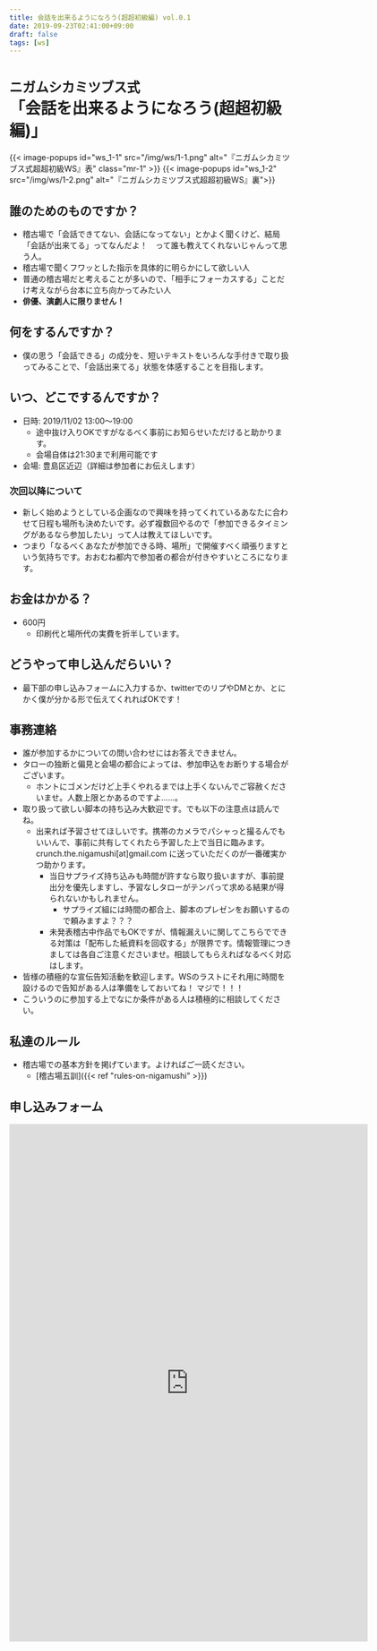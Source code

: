 ```yaml
---
title: 会話を出来るようになろう(超超初級編) vol.0.1
date: 2019-09-23T02:41:00+09:00
draft: false
tags: [ws]
---
```


# <small>ニガムシカミツブス式</small><br>「会話を出来るようになろう(超超初級編)」

{{< image-popups id="ws_1-1" src="/img/ws/1-1.png" alt="『ニガムシカミツブス式超超初級WS』表" class="mr-1" >}}
{{< image-popups id="ws_1-2" src="/img/ws/1-2.png" alt="『ニガムシカミツブス式超超初級WS』裏">}}
<div class="clearfix"></div>

## 誰のためのものですか？

* 稽古場で「会話できてない、会話になってない」とかよく聞くけど、結局「会話が出来てる」ってなんだよ！　って誰も教えてくれないじゃんって思う人。
* 稽古場で聞くフワッとした指示を具体的に明らかにして欲しい人
* 普通の稽古場だと考えることが多いので、「相手にフォーカスする」ことだけ考えながら台本に立ち向かってみたい人
* **俳優、演劇人に限りません！**

## 何をするんですか？

* 僕の思う「会話できる」の成分を、短いテキストをいろんな手付きで取り扱ってみることで、「会話出来てる」状態を体感することを目指します。

## いつ、どこでするんですか？

* 日時: 2019/11/02 13:00〜19:00
    * 途中抜け入りOKですがなるべく事前にお知らせいただけると助かります。
    * 会場自体は21:30まで利用可能です
* 会場: 豊島区近辺（詳細は参加者にお伝えします）

### 次回以降について

* 新しく始めようとしている企画なので興味を持ってくれているあなたに合わせて日程も場所も決めたいです。必ず複数回やるので「参加できるタイミングがあるなら参加したい」って人は教えてほしいです。
* つまり「なるべくあなたが参加できる時、場所」で開催すべく頑張りますという気持ちです。おおむね都内で参加者の都合が付きやすいところになります。

## お金はかかる？

* 600円
    * 印刷代と場所代の実費を折半しています。

## どうやって申し込んだらいい？

* 最下部の申し込みフォームに入力するか、twitterでのリプやDMとか、とにかく僕が分かる形で伝えてくれればOKです！

## 事務連絡

* 誰が参加するかについての問い合わせにはお答えできません。
* タローの独断と偏見と会場の都合によっては、参加申込をお断りする場合がございます。
    * ホントにゴメンだけど上手くやれるまでは上手くないんでご容赦くださいませ。人数上限とかあるのですよ……。
* 取り扱って欲しい脚本の持ち込み大歓迎です。でも以下の注意点は読んでね。
    * 出来れば予習させてほしいです。携帯のカメラでパシャっと撮るんでもいいんで、事前に共有してくれたら予習した上で当日に臨みます。crunch.the.nigamushi[at]gmail.com に送っていただくのが一番確実かつ助かります。
        * 当日サプライズ持ち込みも時間が許すなら取り扱いますが、事前提出分を優先しますし、予習なしタローがテンパって求める結果が得られないかもしれません。
            * サプライズ組には時間の都合上、脚本のプレゼンをお願いするので頼みますよ？？？
        * 未発表稽古中作品でもOKですが、情報漏えいに関してこちらでできる対策は「配布した紙資料を回収する」が限界です。情報管理につきましては各自ご注意くださいませ。相談してもらえればなるべく対応はします。
* 皆様の積極的な宣伝告知活動を歓迎します。WSのラストにそれ用に時間を設けるので告知がある人は準備をしておいてね！ マジで！！！
* こういうのに参加する上でなにか条件がある人は積極的に相談してください。

## 私達のルール

* 稽古場での基本方針を掲げています。よければご一読ください。
    * [稽古場五訓]({{< ref "rules-on-nigamushi" >}})

## 申し込みフォーム

<iframe src="https://docs.google.com/forms/d/e/1FAIpQLSdtCoDy8rkuJ-pLdLnA-xEyVQhNzBF13YWZcOTWOHAJpsqucg/viewform?embedded=true" width="640" height="925" frameborder="0" marginheight="0" marginwidth="0">読み込んでいます…</iframe>
